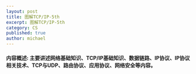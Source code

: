 ```yaml
---
layout: post
title: 图解TCP/IP-5th
excerpt: 图解TCP/IP-5th
category: CS
published: true
author: michael
---
```


#### 内容概述: 主要讲述网络基础知识、TCP/IP基础知识、数据链路、IP协议、IP协议相关技术、TCP与UDP、路由协议、应用协议、网络安全等内容。
